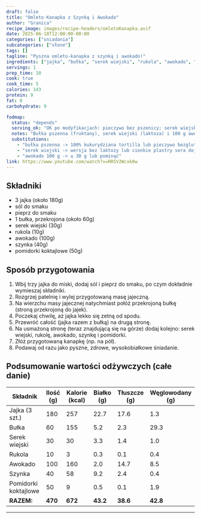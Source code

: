 ```yaml
---
draft: false
title: "Omleto-Kanapka z Szynką i Awokado"
author: "Granica"
recipe_image: images/recipe-headers/omletoKanapka.avif
date: 2025-06-18T12:00:00-00:00
categories: ["sniadania"]
subcategories: ["słone"]
tags: []
tagline: "Pyszna omleto-kanapka z szynką i awokado!"
ingredients: ["jajka", "bułka", "serek wiejski", "rukola", "awokado", "szynka", "pomidorki koktajlowe"]
servings: 1
prep_time: 10
cook: true
cook_time: 5
calories: 143
protein: 9
fat: 8
carbohydrate: 9

fodmap:
  status: "depends"
  serving_ok: "OK po modyfikacjach: pieczywo bez pszenicy; serek wiejski bez laktozy; awokado ≤ 30 g"
  notes: "Bułka pszenna (fruktany), serek wiejski (laktoza) i 100 g awokado (sorbitol) nie są zalecane na etapie eliminacji. Jajka są bezpieczne; szynka zwykle OK – sprawdź dodatki (bez cebuli/czosnku)."
  substitutions:
    - "bułka pszenna -> 100% kukurydziana tortilla lub pieczywo bezglutenowe (mała porcja)"
    - "serek wiejski -> wersja bez laktozy lub cienkie plastry sera dojrzewającego"
    - "awokado 100 g -> ≤ 30 g lub pominąć"
link: https://www.youtube.com/watch?v=RR5V2Wcxk0w
---
```


## Składniki
- 3 jajka (około 180g)
- sól do smaku
- pieprz do smaku
- 1 bułka, przekrojona (około 60g)
- serek wiejski (30g)
- rukola (10g)
- awokado (100g)
- szynka (40g)
- pomidorki koktajlowe (50g)

## Sposób przygotowania
1. Wbij trzy jajka do miski, dodaj sól i pieprz do smaku, po czym dokładnie wymieszaj składniki.
2. Rozgrzej patelnię i wylej przygotowaną masę jajeczną.
3. Na wierzchu masy jajecznej natychmiast połóż przekrojoną bułkę (stroną przekrojoną do jajek).
4. Poczekaj chwilę, aż jajka lekko się zetną od spodu.
5. Przewróć całość (jajka razem z bułką) na drugą stronę.
6. Na usmażoną stronę (teraz znajdującą się na górze) dodaj kolejno: serek wiejski, rukolę, awokado, szynkę i pomidorki.
7. Złóż przygotowaną kanapkę (np. na pół).
8. Podawaj od razu jako pyszne, zdrowe, wysokobiałkowe śniadanie.

## Podsumowanie wartości odżywczych (całe danie)

| Składnik         | Ilość (g) | Kalorie (kcal) | Białko (g) | Tłuszcze (g) | Węglowodany (g) |
|------------------|-----------|---------------|------------|--------------|-----------------|
| Jajka (3 szt.)   | 180       | 257           | 22.7       | 17.6         | 1.3             |
| Bułka            | 60        | 155           | 5.2        | 2.3          | 29.3            |
| Serek wiejski    | 30        | 30            | 3.3        | 1.4          | 1.0             |
| Rukola           | 10        | 3             | 0.3        | 0.1          | 0.4             |
| Awokado          | 100       | 160           | 2.0        | 14.7         | 8.5             |
| Szynka           | 40        | 58            | 9.2        | 2.4          | 0.4             |
| Pomidorki koktajlowe | 50    | 9             | 0.5        | 0.1          | 1.9             |
| **RAZEM:**       | **470**   | **672**       | **43.2**   | **38.6**     | **42.8**        |

---


